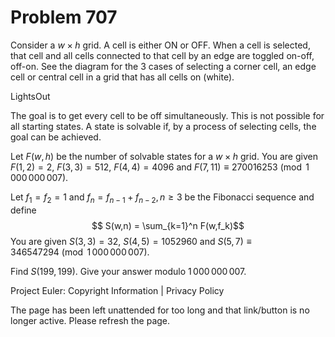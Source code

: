 #   Problem 707

   Consider a $w\times h$ grid. A cell is either ON or OFF. When a cell is
   selected, that cell and all cells connected to that cell by an edge are
   toggled on-off, off-on. See the diagram for the 3 cases of selecting a
   corner cell, an edge cell or central cell in a grid that has all cells on
   (white).

   LightsOut

   The goal is to get every cell to be off simultaneously. This is not
   possible for all starting states. A state is solvable if, by a process of
   selecting cells, the goal can be achieved.

   Let $F(w,h)$ be the number of solvable states for a $w\times h$ grid. You
   are given $F(1,2)=2$, $F(3,3) = 512$, $F(4,4) = 4096$ and $F(7,11) \equiv
   270016253 \pmod{1\,000\,000\,007}$.

   Let $f_1=f_2 = 1$ and $f_n=f_{n-1}+f_{n-2}, n \ge 3$ be the Fibonacci
   sequence and define $$ S(w,n) = \sum_{k=1}^n F(w,f_k)$$ You are given
   $S(3,3) = 32$, $S(4,5) = 1052960$ and $S(5,7) \equiv 346547294
   \pmod{1\,000\,000\,007}$.

   Find $S(199,199)$. Give your answer modulo $1\,000\,000\,007$.

   Project Euler: Copyright Information | Privacy Policy

   The page has been left unattended for too long and that link/button is no
   longer active. Please refresh the page.

